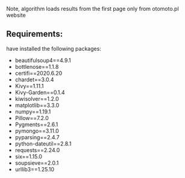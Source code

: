 Note, algorithm loads results from the first page only from otomoto.pl website

## Requirements:
have installed the following packages:
* beautifulsoup4==4.9.1
* bottlenose==1.1.8
* certifi==2020.6.20
* chardet==3.0.4
* Kivy==1.11.1
* Kivy-Garden==0.1.4
* kiwisolver==1.2.0
* matplotlib==3.3.0
* numpy==1.19.1
* Pillow==7.2.0
* Pygments==2.6.1
* pymongo==3.11.0
* pyparsing==2.4.7
* python-dateutil==2.8.1
* requests==2.24.0
* six==1.15.0
* soupsieve==2.0.1
* urllib3==1.25.10
